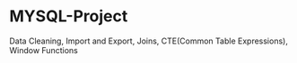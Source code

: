 # MYSQL-Project
Data  Cleaning, Import and Export, Joins, CTE(Common Table Expressions), Window Functions
